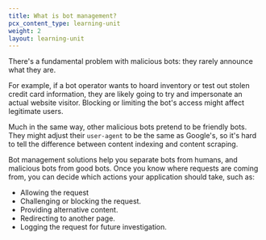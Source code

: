 ```yaml
---
title: What is bot management?
pcx_content_type: learning-unit
weight: 2
layout: learning-unit
---
```


There's a fundamental problem with malicious bots: they rarely announce what they are.

For example, if a bot operator wants to hoard inventory or test out stolen credit card information, they are likely going to try and impersonate an actual website visitor. Blocking or limiting the bot's access might affect legitimate users.

Much in the same way, other malicious bots pretend to be friendly bots. They might adjust their `user-agent` to be the same as Google's, so it's hard to tell the difference between content indexing and content scraping.

Bot management solutions help you separate bots from humans, and malicious bots from good bots. Once you know where requests are coming from, you can decide which actions your application should take, such as:

- Allowing the request
- Challenging or blocking the request.
- Providing alternative content.
- Redirecting to another page.
- Logging the request for future investigation.